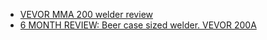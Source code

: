 - [VEVOR MMA 200 welder review](https://youtu.be/VDjMj4AGT14)
- [6 MONTH REVIEW: Beer case sized welder. VEVOR 200A](https://youtu.be/byAaH9LFPNQ)
